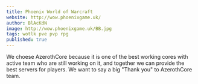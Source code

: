 ```yaml
---
title: Phoenix World of Warcraft
website: http://wow.phoenixgame.uk/
author: BlAcKdN
image: http://wow.phoenixgame.uk/BB.jpg
tags: wotlk pve pvp rpg
published: true
---
```


We choese AzerothCore because it is one of the best working cores with active team who are still working on it, and together we can provide the best servers for players. We want to say a big "Thank you" to AzerothCore team.

